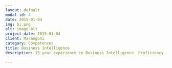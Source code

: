 ```yaml
---
layout: default
modal-id: 4
date: 2015-01-04
img: bi.png
alt: image-alt
project-date: 2015-01-04
client: Marangoni
category: Competences
title: Business Intelligence
description: 15-year experience in Business Intelligence. Proficiency in SAP Business Objects and IBM Cognos. Knowledge of other reporting tools like Microstrategy and Microsoft SSRS

---
```

